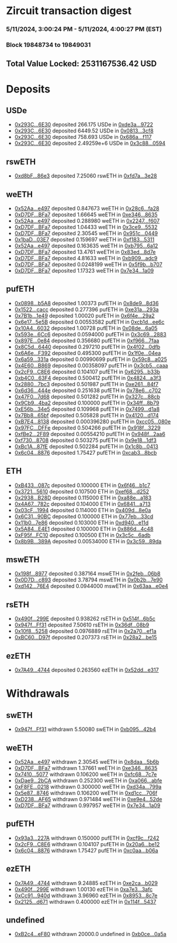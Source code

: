 # Zircuit transaction digest
### 5/11/2024, 3:00:24 PM - 5/11/2024, 4:00:27 PM (EST)
### Block 19848734 to 19849031

## Total Value Locked: 2531167536.42 USD

# Deposits
## USDe
- [0x293C...6E30](https://etherscan.io/address/0x293C6937D8D82e05B01335F7B33FBA0c8e256E30) deposited 266.175 USDe in [0xde3a...9722](https://etherscan.io/tx/0x293C6937D8D82e05B01335F7B33FBA0c8e256E30)
- [0x293C...6E30](https://etherscan.io/address/0x293C6937D8D82e05B01335F7B33FBA0c8e256E30) deposited 6449.52 USDe in [0x0813...3cf8](https://etherscan.io/tx/0x293C6937D8D82e05B01335F7B33FBA0c8e256E30)
- [0x293C...6E30](https://etherscan.io/address/0x293C6937D8D82e05B01335F7B33FBA0c8e256E30) deposited 758.693 USDe in [0x686a...f117](https://etherscan.io/tx/0x293C6937D8D82e05B01335F7B33FBA0c8e256E30)
- [0x293C...6E30](https://etherscan.io/address/0x293C6937D8D82e05B01335F7B33FBA0c8e256E30) deposited 2.49259e+6 USDe in [0x3c88...0594](https://etherscan.io/tx/0x293C6937D8D82e05B01335F7B33FBA0c8e256E30)
## rswETH
- [0xd8bF...86e3](https://etherscan.io/address/0xd8bF8B3A15048a24dFCc406717BF35f8D43186e3) deposited 7.25060 rswETH in [0xfd7a...3e28](https://etherscan.io/tx/0xd8bF8B3A15048a24dFCc406717BF35f8D43186e3)
## weETH
- [0x52Aa...e497](https://etherscan.io/address/0x52Aa899454998Be5b000Ad077a46Bbe360F4e497) deposited 0.847673 weETH in [0x28c6...fa28](https://etherscan.io/tx/0x52Aa899454998Be5b000Ad077a46Bbe360F4e497)
- [0xD7DF...BFa7](https://etherscan.io/address/0xD7DF7E085214743530afF339aFC420c7c720BFa7) deposited 1.66645 weETH in [0xe346...8635](https://etherscan.io/tx/0xD7DF7E085214743530afF339aFC420c7c720BFa7)
- [0x52Aa...e497](https://etherscan.io/address/0x52Aa899454998Be5b000Ad077a46Bbe360F4e497) deposited 0.288980 weETH in [0x2247...f607](https://etherscan.io/tx/0x52Aa899454998Be5b000Ad077a46Bbe360F4e497)
- [0xD7DF...BFa7](https://etherscan.io/address/0xD7DF7E085214743530afF339aFC420c7c720BFa7) deposited 1.04433 weETH in [0x3ce9...5532](https://etherscan.io/tx/0xD7DF7E085214743530afF339aFC420c7c720BFa7)
- [0xD7DF...BFa7](https://etherscan.io/address/0xD7DF7E085214743530afF339aFC420c7c720BFa7) deposited 2.30545 weETH in [0x951c...0449](https://etherscan.io/tx/0xD7DF7E085214743530afF339aFC420c7c720BFa7)
- [0x1baD...03E7](https://etherscan.io/address/0x1baD2608f2c2db18c2A73D19ACbcf9F95fd003E7) deposited 0.159697 weETH in [0xf183...5311](https://etherscan.io/tx/0x1baD2608f2c2db18c2A73D19ACbcf9F95fd003E7)
- [0x52Aa...e497](https://etherscan.io/address/0x52Aa899454998Be5b000Ad077a46Bbe360F4e497) deposited 0.163635 weETH in [0xb795...6a12](https://etherscan.io/tx/0x52Aa899454998Be5b000Ad077a46Bbe360F4e497)
- [0xD7DF...BFa7](https://etherscan.io/address/0xD7DF7E085214743530afF339aFC420c7c720BFa7) deposited 13.4761 weETH in [0x83ed...8d7e](https://etherscan.io/tx/0xD7DF7E085214743530afF339aFC420c7c720BFa7)
- [0xD7DF...BFa7](https://etherscan.io/address/0xD7DF7E085214743530afF339aFC420c7c720BFa7) deposited 4.81633 weETH in [0xb909...adc9](https://etherscan.io/tx/0xD7DF7E085214743530afF339aFC420c7c720BFa7)
- [0xD7DF...BFa7](https://etherscan.io/address/0xD7DF7E085214743530afF339aFC420c7c720BFa7) deposited 0.0248199 weETH in [0x5f9b...b707](https://etherscan.io/tx/0xD7DF7E085214743530afF339aFC420c7c720BFa7)
- [0xD7DF...BFa7](https://etherscan.io/address/0xD7DF7E085214743530afF339aFC420c7c720BFa7) deposited 1.17323 weETH in [0x7e34...1a09](https://etherscan.io/tx/0xD7DF7E085214743530afF339aFC420c7c720BFa7)
## pufETH
- [0x0898...b5A8](https://etherscan.io/address/0x089811Ed1C4E626224B5EAAF01EdB29913A9b5A8) deposited 1.00373 pufETH in [0x8de9...8d36](https://etherscan.io/tx/0x089811Ed1C4E626224B5EAAF01EdB29913A9b5A8)
- [0x1522...cacc](https://etherscan.io/address/0x1522346219e6D17Eb3A1985564363e0f745Fcacc) deposited 0.277396 pufETH in [0xe31a...293a](https://etherscan.io/tx/0x1522346219e6D17Eb3A1985564363e0f745Fcacc)
- [0x7B1b...1e49](https://etherscan.io/address/0x7B1b32cF22f87429E837985DEe748A5d5Fcc1e49) deposited 1.00020 pufETH in [0x6f4e...29a2](https://etherscan.io/tx/0x7B1b32cF22f87429E837985DEe748A5d5Fcc1e49)
- [0x6e17...5e5B](https://etherscan.io/address/0x6e176fe465A7153e86eCdC07ED99CF0CeF835e5B) deposited 0.00553582 pufETH in [0xcb1d...ee6c](https://etherscan.io/tx/0x6e176fe465A7153e86eCdC07ED99CF0CeF835e5B)
- [0x10A4...6032](https://etherscan.io/address/0x10A49F5CD613F362c0BC8b1F95a6A7c5aDB06032) deposited 1.00728 pufETH in [0x08de...6a05](https://etherscan.io/tx/0x10A49F5CD613F362c0BC8b1F95a6A7c5aDB06032)
- [0x593e...6Cc6](https://etherscan.io/address/0x593e12b3112889389F9B5661612a253D39246Cc6) deposited 0.0594000 pufETH in [0x3c69...2883](https://etherscan.io/tx/0x593e12b3112889389F9B5661612a253D39246Cc6)
- [0x897E...0e84](https://etherscan.io/address/0x897E4BE56E83bD61e4011B0aA4e6D7ABbC3E0e84) deposited 0.356680 pufETH in [0xf966...7faa](https://etherscan.io/tx/0x897E4BE56E83bD61e4011B0aA4e6D7ABbC3E0e84)
- [0x8C5d...6440](https://etherscan.io/address/0x8C5da2937C664882111FCfe717ca7AF02A6e6440) deposited 0.297210 pufETH in [0x4f02...0dfb](https://etherscan.io/tx/0x8C5da2937C664882111FCfe717ca7AF02A6e6440)
- [0x6A6e...F392](https://etherscan.io/address/0x6A6e347e609d0415996C6be52452D0513335F392) deposited 0.495300 pufETH in [0x1f0e...04ea](https://etherscan.io/tx/0x6A6e347e609d0415996C6be52452D0513335F392)
- [0x6a59...331a](https://etherscan.io/address/0x6a595949F9220E9d20c5f8d816304aca7984331a) deposited 0.00990699 pufETH in [0x59c8...a025](https://etherscan.io/tx/0x6a595949F9220E9d20c5f8d816304aca7984331a)
- [0x4E60...B869](https://etherscan.io/address/0x4E60DcD3F828cCe380CBdC4104bb22955a9eB869) deposited 0.00358097 pufETH in [0x3cb5...caaa](https://etherscan.io/tx/0x4E60DcD3F828cCe380CBdC4104bb22955a9eB869)
- [0x2cF9...C8E6](https://etherscan.io/address/0x2cF968C60F80b57b41425064b0e6b73039D1C8E6) deposited 0.104107 pufETH in [0x6295...b33b](https://etherscan.io/tx/0x2cF968C60F80b57b41425064b0e6b73039D1C8E6)
- [0xb4C0...63F4](https://etherscan.io/address/0xb4C0Ca98e426aF084E640063384637b65A1663F4) deposited 0.500412 pufETH in [0x4824...a3f3](https://etherscan.io/tx/0xb4C0Ca98e426aF084E640063384637b65A1663F4)
- [0x2880...7bc3](https://etherscan.io/address/0x28808132bcb82bF8a74f12652dB8847430017bc3) deposited 0.501987 pufETH in [0xe261...84f7](https://etherscan.io/tx/0x28808132bcb82bF8a74f12652dB8847430017bc3)
- [0x6d36...444e](https://etherscan.io/address/0x6d365f1Ed8003d0a75533e376109Bd4278Ba444e) deposited 0.251638 pufETH in [0x78e6...c702](https://etherscan.io/tx/0x6d365f1Ed8003d0a75533e376109Bd4278Ba444e)
- [0x47F0...7d68](https://etherscan.io/address/0x47F00F2A784df8BBe8fAabF0A04e7931d8917d68) deposited 0.501282 pufETH in [0x327c...88cb](https://etherscan.io/tx/0x47F00F2A784df8BBe8fAabF0A04e7931d8917d68)
- [0x9Cb9...4ba2](https://etherscan.io/address/0x9Cb9f0c8E16eb8F7ca60885C661645594cF04ba2) deposited 0.100000 pufETH in [0x34ff...8b79](https://etherscan.io/tx/0x9Cb9f0c8E16eb8F7ca60885C661645594cF04ba2)
- [0xE56b...34e5](https://etherscan.io/address/0xE56bb4aE90Eb4D5E3b231Bc20a4c832BFB3934e5) deposited 0.109968 pufETH in [0x7499...d1a8](https://etherscan.io/tx/0xE56bb4aE90Eb4D5E3b231Bc20a4c832BFB3934e5)
- [0x7Bb8...65bf](https://etherscan.io/address/0x7Bb80f6C386cB40E7ea71A2747b3A154b77465bf) deposited 0.505828 pufETH in [0x4120...d174](https://etherscan.io/tx/0x7Bb80f6C386cB40E7ea71A2747b3A154b77465bf)
- [0xB7E4...8138](https://etherscan.io/address/0xB7E4e1EB59663784C4221474B795865257118138) deposited 0.000396280 pufETH in [0xcc05...080e](https://etherscan.io/tx/0xB7E4e1EB59663784C4221474B795865257118138)
- [0x97FC...DFFe](https://etherscan.io/address/0x97FC9De0deB7177E5694FA016dB8dD1546c8DFFe) deposited 0.504266 pufETH in [0x918f...3229](https://etherscan.io/tx/0x97FC9De0deB7177E5694FA016dB8dD1546c8DFFe)
- [0xfBe2...2F89](https://etherscan.io/address/0xfBe259DE0Af01aF7e4DBa4b07647fAeF49a22F89) deposited 0.00554210 pufETH in [0x948f...2aa6](https://etherscan.io/tx/0xfBe259DE0Af01aF7e4DBa4b07647fAeF49a22F89)
- [0xf730...8708](https://etherscan.io/address/0xf7303e1E4a8481C49943B294E064e7C494eD8708) deposited 0.503275 pufETH in [0x9e18...1df3](https://etherscan.io/tx/0xf7303e1E4a8481C49943B294E064e7C494eD8708)
- [0xBc1A...87fE](https://etherscan.io/address/0xBc1AeEB4Dce7AD6b5ffe28FA56e99F726C6E87fE) deposited 0.502284 pufETH in [0x1c8b...0413](https://etherscan.io/tx/0xBc1AeEB4Dce7AD6b5ffe28FA56e99F726C6E87fE)
- [0x6c04...8876](https://etherscan.io/address/0x6c0458Aeace8f639C83019aBb2944fdF52B28876) deposited 1.75427 pufETH in [0xcab3...8bcb](https://etherscan.io/tx/0x6c0458Aeace8f639C83019aBb2944fdF52B28876)
## ETH
- [0xB433...087c](https://etherscan.io/address/0xB433aEf43E29B0713960afb6f378d8809A9A087c) deposited 0.100000 ETH in [0x6f46...b1c7](https://etherscan.io/tx/0xB433aEf43E29B0713960afb6f378d8809A9A087c)
- [0x3721...5610](https://etherscan.io/address/0x37210ED0B50E5c46AeFD31D349eBe22B91845610) deposited 0.107500 ETH in [0xef68...d252](https://etherscan.io/tx/0x37210ED0B50E5c46AeFD31D349eBe22B91845610)
- [0x2938...B28D](https://etherscan.io/address/0x29384e8f51b8730A63a624E54e8E068e3664B28D) deposited 0.115000 ETH in [0xa88e...a183](https://etherscan.io/tx/0x29384e8f51b8730A63a624E54e8E068e3664B28D)
- [0x4A67...782c](https://etherscan.io/address/0x4A672Da3e027C17AF7505e7F4c5af0a68337782c) deposited 0.104000 ETH in [0x6841...a713](https://etherscan.io/tx/0x4A672Da3e027C17AF7505e7F4c5af0a68337782c)
- [0x03cF...1994](https://etherscan.io/address/0x03cF996bC2386DeFDcea7f8cfC83913372481994) deposited 0.114000 ETH in [0x409d...8e0a](https://etherscan.io/tx/0x03cF996bC2386DeFDcea7f8cfC83913372481994)
- [0x6C31...90BC](https://etherscan.io/address/0x6C31fFd595663589Ab23E35c6648a4048B3690BC) deposited 0.100000 ETH in [0x77eb...33cd](https://etherscan.io/tx/0x6C31fFd595663589Ab23E35c6648a4048B3690BC)
- [0x11b0...7e86](https://etherscan.io/address/0x11b0157e39E689BAeEB66b0DE4a48cF72d857e86) deposited 0.103000 ETH in [0xd940...e11d](https://etherscan.io/tx/0x11b0157e39E689BAeEB66b0DE4a48cF72d857e86)
- [0x5A84...E4E1](https://etherscan.io/address/0x5A84043e70bB588B4F05f8d6EB37572E354bE4E1) deposited 0.100000 ETH in [0x886d...4c48](https://etherscan.io/tx/0x5A84043e70bB588B4F05f8d6EB37572E354bE4E1)
- [0xF95f...FC10](https://etherscan.io/address/0xF95fa4de486fBa663e0e7dA831979db0d449FC10) deposited 0.100500 ETH in [0x3c5c...6adb](https://etherscan.io/tx/0xF95fa4de486fBa663e0e7dA831979db0d449FC10)
- [0x8b9B...389A](https://etherscan.io/address/0x8b9Be10f80f7EFE75ecF0CE062E98c1dD5b5389A) deposited 0.00534000 ETH in [0x3c59...89da](https://etherscan.io/tx/0x8b9Be10f80f7EFE75ecF0CE062E98c1dD5b5389A)
## mswETH
- [0x198f...8977](https://etherscan.io/address/0x198fD696c740464dE645fB3f1f399a2a4de78977) deposited 0.387164 mswETH in [0x2feb...06b8](https://etherscan.io/tx/0x198fD696c740464dE645fB3f1f399a2a4de78977)
- [0x0D7D...c893](https://etherscan.io/address/0x0D7D9AcF85FA0Bb5eE25bd8016B7c0f5A711c893) deposited 3.78794 mswETH in [0x0b2b...7e90](https://etherscan.io/tx/0x0D7D9AcF85FA0Bb5eE25bd8016B7c0f5A711c893)
- [0xd142...76E4](https://etherscan.io/address/0xd14224fa742f6a823EC43E1D7A9349F28a6876E4) deposited 0.0944000 mswETH in [0x63aa...e0e4](https://etherscan.io/tx/0xd14224fa742f6a823EC43E1D7A9349F28a6876E4)
## rsETH
- [0x490f...299E](https://etherscan.io/address/0x490fe8b9AeBfc2B4A8D2F38c7205c44fbA0E299E) deposited 0.938262 rsETH in [0x514f...6b5c](https://etherscan.io/tx/0x490fe8b9AeBfc2B4A8D2F38c7205c44fbA0E299E)
- [0x947f...Ff31](https://etherscan.io/address/0x947feEDD17bad9420a0a8651F6871768F331Ff31) deposited 7.50610 rsETH in [0x36df...08b9](https://etherscan.io/tx/0x947feEDD17bad9420a0a8651F6871768F331Ff31)
- [0x10f8...5258](https://etherscan.io/address/0x10f8D8be37158C7Dfb4f868Ba3A606B9a9b15258) deposited 0.0976889 rsETH in [0x2a70...ef1a](https://etherscan.io/tx/0x10f8D8be37158C7Dfb4f868Ba3A606B9a9b15258)
- [0xBC60...D97f](https://etherscan.io/address/0xBC608294D7885C142F643EDd45CF39DE64BAD97f) deposited 0.207373 rsETH in [0x28a2...be15](https://etherscan.io/tx/0xBC608294D7885C142F643EDd45CF39DE64BAD97f)
## ezETH
- [0x7A49...4744](https://etherscan.io/address/0x7A493Be5c2ce014cD049Bf178a1ac0Db1B434744) deposited 0.263560 ezETH in [0x52dd...e317](https://etherscan.io/tx/0x7A493Be5c2ce014cD049Bf178a1ac0Db1B434744)
# Withdrawals
## swETH
- [0x947f...Ff31](https://etherscan.io/address/0x947feEDD17bad9420a0a8651F6871768F331Ff31) withdrawn 5.50080 swETH in [0xb095...42b4](https://etherscan.io/tx/0x947feEDD17bad9420a0a8651F6871768F331Ff31)
## weETH
- [0x52Aa...e497](https://etherscan.io/address/0x52Aa899454998Be5b000Ad077a46Bbe360F4e497) withdrawn 2.30545 weETH in [0x8daa...5b6b](https://etherscan.io/tx/0x52Aa899454998Be5b000Ad077a46Bbe360F4e497)
- [0xD7DF...BFa7](https://etherscan.io/address/0xD7DF7E085214743530afF339aFC420c7c720BFa7) withdrawn 1.37661 weETH in [0xe346...8635](https://etherscan.io/tx/0xD7DF7E085214743530afF339aFC420c7c720BFa7)
- [0x7410...5077](https://etherscan.io/address/0x7410609D9B9c78e3f1b9a0745140b2D07A365077) withdrawn 0.106200 weETH in [0xfc68...7c7e](https://etherscan.io/tx/0x7410609D9B9c78e3f1b9a0745140b2D07A365077)
- [0xDae9...2bCA](https://etherscan.io/address/0xDae9EddcdB6304e4FE0942552279807bad442bCA) withdrawn 0.252300 weETH in [0xa066...abfe](https://etherscan.io/tx/0xDae9EddcdB6304e4FE0942552279807bad442bCA)
- [0xF8FE...0218](https://etherscan.io/address/0xF8FE281a44dEF550c620882364E4A00F2EA80218) withdrawn 0.300000 weETH in [0xd34a...799a](https://etherscan.io/tx/0xF8FE281a44dEF550c620882364E4A00F2EA80218)
- [0x5e87...8746](https://etherscan.io/address/0x5e87687523f5E27AE3ded68a68816cf7E0Ae8746) withdrawn 0.106200 weETH in [0xd1cc...706f](https://etherscan.io/tx/0x5e87687523f5E27AE3ded68a68816cf7E0Ae8746)
- [0xD238...AF65](https://etherscan.io/address/0xD238c48Dca2df4E5Ec527E20C43d0D933310AF65) withdrawn 0.971484 weETH in [0xe9e4...52de](https://etherscan.io/tx/0xD238c48Dca2df4E5Ec527E20C43d0D933310AF65)
- [0xD7DF...BFa7](https://etherscan.io/address/0xD7DF7E085214743530afF339aFC420c7c720BFa7) withdrawn 0.997957 weETH in [0x7e34...1a09](https://etherscan.io/tx/0xD7DF7E085214743530afF339aFC420c7c720BFa7)
## pufETH
- [0x93a3...227A](https://etherscan.io/address/0x93a358254AA8411f4C44bB1796240eeC59C7227A) withdrawn 0.150000 pufETH in [0xcf9c...f242](https://etherscan.io/tx/0x93a358254AA8411f4C44bB1796240eeC59C7227A)
- [0x2cF9...C8E6](https://etherscan.io/address/0x2cF968C60F80b57b41425064b0e6b73039D1C8E6) withdrawn 0.104107 pufETH in [0x20a6...be12](https://etherscan.io/tx/0x2cF968C60F80b57b41425064b0e6b73039D1C8E6)
- [0x6c04...8876](https://etherscan.io/address/0x6c0458Aeace8f639C83019aBb2944fdF52B28876) withdrawn 1.75427 pufETH in [0xc0aa...b06a](https://etherscan.io/tx/0x6c0458Aeace8f639C83019aBb2944fdF52B28876)
## ezETH
- [0x7A49...4744](https://etherscan.io/address/0x7A493Be5c2ce014cD049Bf178a1ac0Db1B434744) withdrawn 9.24885 ezETH in [0xe2ca...b029](https://etherscan.io/tx/0x7A493Be5c2ce014cD049Bf178a1ac0Db1B434744)
- [0x490f...299E](https://etherscan.io/address/0x490fe8b9AeBfc2B4A8D2F38c7205c44fbA0E299E) withdrawn 1.00130 ezETH in [0xa7e3...3afc](https://etherscan.io/tx/0x490fe8b9AeBfc2B4A8D2F38c7205c44fbA0E299E)
- [0xCc91...940d](https://etherscan.io/address/0xCc915Bc8977349Af332bcFAd96cEdFE339Ca940d) withdrawn 3.96960 ezETH in [0x8953...8c7e](https://etherscan.io/tx/0xCc915Bc8977349Af332bcFAd96cEdFE339Ca940d)
- [0x2125...d671](https://etherscan.io/address/0x212539687242e5D752D52B8e43EF83aB0F79d671) withdrawn 0.400000 ezETH in [0x114f...5437](https://etherscan.io/tx/0x212539687242e5D752D52B8e43EF83aB0F79d671)
## undefined
- [0xB2c4...eF80](https://etherscan.io/address/0xB2c48ECc1346EEa6698e57734fAE2d871eA4eF80) withdrawn 20000.0 undefined in [0xb0ce...0a5a](https://etherscan.io/tx/0xB2c48ECc1346EEa6698e57734fAE2d871eA4eF80)

